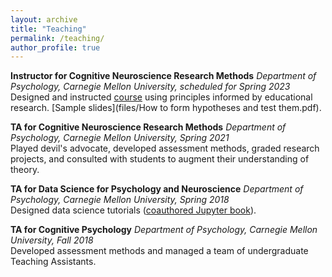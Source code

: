 ```yaml
---
layout: archive
title: "Teaching"
permalink: /teaching/
author_profile: true
---
```


<b>Instructor for Cognitive Neuroscience Research Methods</b> <i>Department of Psychology, Carnegie Mellon University, scheduled for Spring 2023</i>
<br>Designed and instructed [course](https://kalexandriabond.github.io/cog_neuro_methods/) using principles
informed by educational research. [Sample slides](files/How to form hypotheses and test them.pdf).

<b>TA for Cognitive Neuroscience Research Methods</b> <i>Department of Psychology, Carnegie Mellon University, Spring 2021</i>
<br>Played devil's advocate, developed assessment methods, graded research projects, and consulted with students to augment their understanding of theory.
<br>

<b>TA for Data Science for Psychology and Neuroscience</b> <i>Department of Psychology, Carnegie Mellon University, Spring 2018</i>
<br>Designed data science tutorials ([coauthored Jupyter book](https://coaxlab.github.io/Data-Explorations/intro.html)).
<br>

<b>TA for Cognitive Psychology</b> <i>Department of Psychology, Carnegie Mellon University, Fall 2018</i>
<br>Developed assessment methods and managed a team of undergraduate Teaching Assistants.
